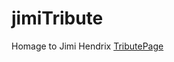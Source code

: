 # jimiTribute
Homage to Jimi Hendrix
[TributePage](http://www.iknowjs.x10host.com/JimiTribute/tribute2.html)
